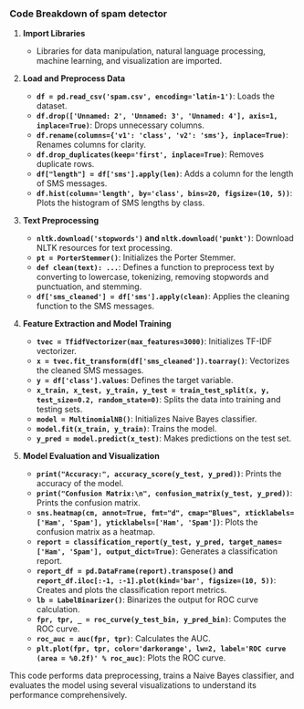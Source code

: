 

### Code Breakdown of spam detector 

1. **Import Libraries**
   - Libraries for data manipulation, natural language processing, machine learning, and visualization are imported.

2. **Load and Preprocess Data**
   - **`df = pd.read_csv('spam.csv', encoding='latin-1')`**: Loads the dataset.
   - **`df.drop(['Unnamed: 2', 'Unnamed: 3', 'Unnamed: 4'], axis=1, inplace=True)`**: Drops unnecessary columns.
   - **`df.rename(columns={'v1': 'class', 'v2': 'sms'}, inplace=True)`**: Renames columns for clarity.
   - **`df.drop_duplicates(keep='first', inplace=True)`**: Removes duplicate rows.
   - **`df["length"] = df['sms'].apply(len)`**: Adds a column for the length of SMS messages.
   - **`df.hist(column='length', by='class', bins=20, figsize=(10, 5))`**: Plots the histogram of SMS lengths by class.

3. **Text Preprocessing**
   - **`nltk.download('stopwords')` and `nltk.download('punkt')`**: Download NLTK resources for text processing.
   - **`pt = PorterStemmer()`**: Initializes the Porter Stemmer.
   - **`def clean(text): ...`**: Defines a function to preprocess text by converting to lowercase, tokenizing, removing stopwords and punctuation, and stemming.
   - **`df['sms_cleaned'] = df['sms'].apply(clean)`**: Applies the cleaning function to the SMS messages.

4. **Feature Extraction and Model Training**
   - **`tvec = TfidfVectorizer(max_features=3000)`**: Initializes TF-IDF vectorizer.
   - **`x = tvec.fit_transform(df['sms_cleaned']).toarray()`**: Vectorizes the cleaned SMS messages.
   - **`y = df['class'].values`**: Defines the target variable.
   - **`x_train, x_test, y_train, y_test = train_test_split(x, y, test_size=0.2, random_state=0)`**: Splits the data into training and testing sets.
   - **`model = MultinomialNB()`**: Initializes Naive Bayes classifier.
   - **`model.fit(x_train, y_train)`**: Trains the model.
   - **`y_pred = model.predict(x_test)`**: Makes predictions on the test set.

5. **Model Evaluation and Visualization**
   - **`print("Accuracy:", accuracy_score(y_test, y_pred))`**: Prints the accuracy of the model.
   - **`print("Confusion Matrix:\n", confusion_matrix(y_test, y_pred))`**: Prints the confusion matrix.
   - **`sns.heatmap(cm, annot=True, fmt="d", cmap="Blues", xticklabels=['Ham', 'Spam'], yticklabels=['Ham', 'Spam'])`**: Plots the confusion matrix as a heatmap.
   - **`report = classification_report(y_test, y_pred, target_names=['Ham', 'Spam'], output_dict=True)`**: Generates a classification report.
   - **`report_df = pd.DataFrame(report).transpose()` and `report_df.iloc[:-1, :-1].plot(kind='bar', figsize=(10, 5))`**: Creates and plots the classification report metrics.
   - **`lb = LabelBinarizer()`**: Binarizes the output for ROC curve calculation.
   - **`fpr, tpr, _ = roc_curve(y_test_bin, y_pred_bin)`**: Computes the ROC curve.
   - **`roc_auc = auc(fpr, tpr)`**: Calculates the AUC.
   - **`plt.plot(fpr, tpr, color='darkorange', lw=2, label='ROC curve (area = %0.2f)' % roc_auc)`**: Plots the ROC curve.

This code performs data preprocessing, trains a Naive Bayes classifier, and evaluates the model using several visualizations to understand its performance comprehensively.
